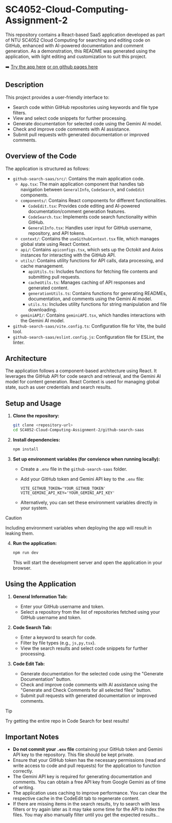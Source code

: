 # SC4052-Cloud-Computing-Assignment-2

This repository contains a React-based SaaS application developed as part of NTU SC4052 Cloud Computing for searching and editing code on GitHub, enhanced with AI-powered documentation and comment generation. As a demonstration, this README was generated using the application, with light editing and customization to suit this project.

➡️ [Try the app here](https://sc4052-cloud-computing-assignment-2.glitch.me/) [or on github pages here](https://owen-choh.github.io/SC4052-Cloud-Computing-Assignment-2/)

## Description

This project provides a user-friendly interface to:

- Search code within GitHub repositories using keywords and file type filters.
- View and select code snippets for further processing.
- Generate documentation for selected code using the Gemini AI model.
- Check and improve code comments with AI assistance.
- Submit pull requests with generated documentation or improved comments.

## Overview of the Code

The application is structured as follows:

- `github-search-saas/src/`: Contains the main application code.
  - `App.tsx`: The main application component that handles tab navigation between `GeneralInfo`, `CodeSearch`, and `CodeEdit` components.
  - `components/`: Contains React components for different functionalities.
    - `CodeEdit.tsx`: Provides code editing and AI-powered documentation/comment generation features.
    - `CodeSearch.tsx`: Implements code search functionality within GitHub.
    - `GeneralInfo.tsx`: Handles user input for GitHub username, repository, and API tokens.
  - `context/`: Contains the `useGithubContext.tsx` file, which manages global state using React Context.
  - `api/`: Contains `apiconfigs.tsx`, which sets up the Octokit and Axios instances for interacting with the GitHub API.
  - `utils/`: Contains utility functions for API calls, data processing, and cache management.
    - `apiUtils.ts`: Includes functions for fetching file contents and submitting pull requests.
    - `cacheUtils.ts`: Manages caching of API responses and generated content.
    - `generationUtils.ts`: Contains functions for generating READMEs, documentation, and comments using the Gemini AI model.
    - `utils.ts`: Includes utility functions for string manipulation and file downloading.
  - `geminiAPI/`: Contains `geminiAPI.tsx`, which handles interactions with the Gemini AI model.
- `github-search-saas/vite.config.ts`: Configuration file for Vite, the build tool.
- `github-search-saas/eslint.config.js`: Configuration file for ESLint, the linter.

## Architecture

The application follows a component-based architecture using React. It leverages the GitHub API for code search and retrieval, and the Gemini AI model for content generation. React Context is used for managing global state, such as user credentials and search results.

## Setup and Usage

1.  **Clone the repository:**

    ```bash
    git clone <repository-url>
    cd SC4052-Cloud-Computing-Assignment-2/github-search-saas
    ```

2.  **Install dependencies:**

    ```bash
    npm install
    ```

3.  **Set up environment variables (for convience when running locally):**

    - Create a `.env` file in the `github-search-saas` folder.
    - Add your GitHub token and Gemini API key to the `.env` file:

      ```
      VITE_GITHUB_TOKEN='YOUR_GITHUB_TOKEN'
      VITE_GEMINI_API_KEY='YOUR_GEMINI_API_KEY'
      ```

    - Alternatively, you can set these environment variables directly in your system.
> [!CAUTION]
> Including environment variables when deploying the app will result in leaking them.

4.  **Run the application:**

    ```bash
    npm run dev
    ```

    This will start the development server and open the application in your browser.

## Using the Application

1.  **General Information Tab:**

    - Enter your GitHub username and token.
    - Select a repository from the list of repositories fetched using your GitHub username and token.

2.  **Code Search Tab:**

    - Enter a keyword to search for code.
    - Filter by file types (e.g., `js,py,tsx`).
    - View the search results and select code snippets for further processing.

3.  **Code Edit Tab:**

    - Generate documentation for the selected code using the "Generate Documentation" button.
    - Check and improve code comments with AI assistance using the "Generate and Check Comments for all selected files" button.
    - Submit pull requests with generated documentation or improved comments.
> [!TIP]
> Try getting the entire repo in Code Search for best results!

## Important Notes

-   **Do not commit your `.env` file** containing your GitHub token and Gemini API key to the repository. This file should be kept private.
-   Ensure that your GitHub token has the necessary permissions (read and write access to code and pull requests) for the application to function correctly.
-   The Gemini API key is required for generating documentation and comments. You can obtain a free API key from Google Gemini as of time of writing.
-   The application uses caching to improve performance. You can clear the respective cache in the CodeEdit tab to regenerate content.
-   If there are missing items in the search results, try to search with less filters or try again later as it may take some time for the API to index the files. You may also manually filter until you get the expected results...
